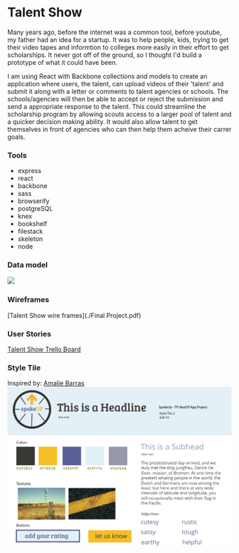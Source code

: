 # Talent Show

Many years ago, before the internet was a common tool, before youtube, my father had an idea for a startup.  It was to help people, kids, trying to get their video tapes and informtion to colleges more easily in their effort to get scholarships.  It never got off of the ground, so I thought I'd build a prototype of what it could have been. 

I am using React with Backbone collections and models to create an application where users, the talent, can upload videos of their 'talent' and submit it along with a letter or comments to talent agencies or schools.  The schools/agencies will then be able to accept or reject the submission and send a appropriate response to the talent.  This could streamline the scholarship program by allowing scouts access to a larger pool of talent and a quicker decision making ability. It would also allow talent to get themselves in front of agencies who can then help them acheive their carrer goals.



### Tools

* express
* react
* backbone
* sass
* browserify
* postgreSQL
* knex
* bookshelf
* filestack
* skeleton
* node

### Data model
![](./talent_show)

### Wireframes
[Talent Show wire frames](./Final Project.pdf)

### User Stories
[Talent Show Trello Board](https://trello.com/b/GEqrbgjG/talent-show)

### Style Tile
Inspired by:
[Amalie Barras](http://www.opentil.es/tile/6/SpokeUp)
![](./public/images/styleTile.png)


